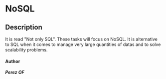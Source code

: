 # **NoSQL**

## **Description**

It is read "Not only SQL".
These tasks will focus on NoSQL. It is alternative to SQL when it comes to manage very large quantities of datas and to solve scalability problems.

####    **Author**
***Perez OF***
